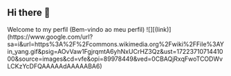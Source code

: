 ## Hi there 👋

<!--
**alisonferraz999/AlisonFerraz999** is a ✨ _special_ ✨ repository because its `README.md` (this file) appears on your GitHub profile.

Here are some ideas to get you started:

- 🔭 I’m currently working on ...
- 🌱 I’m currently learning ...
- 👯 I’m looking to collaborate on ...
- 🤔 I’m looking for help with ...
- 💬 Ask me about ...
- 📫 How to reach me: ...
- 😄 Pronouns: ...
- ⚡ Fun fact: ...
-->Welcome to my perfil (Bem-vindo ao meu perfil) ![][(link)](https://www.google.com/url?sa=i&url=https%3A%2F%2Fcommons.wikimedia.org%2Fwiki%2FFile%3AYin_yang.gif&psig=AOvVaw1FgjrqmtA6yhNxUCrHZ3Qz&ust=1722371071441000&source=images&cd=vfe&opi=89978449&ved=0CBAQjRxqFwoTCODWvLCKzYcDFQAAAAAdAAAAABA6)

